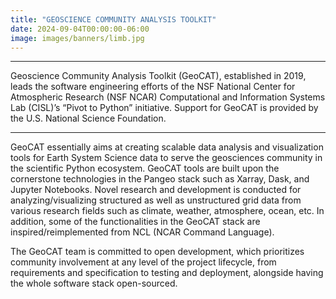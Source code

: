 ```yaml
---
title: "GEOSCIENCE COMMUNITY ANALYSIS TOOLKIT"
date: 2024-09-04T00:00:00-06:00
image: images/banners/limb.jpg
---
```


---

Geoscience Community Analysis Toolkit (GeoCAT), established in 2019, leads the software engineering efforts of the NSF National Center for Atmospheric Research (NSF NCAR) Computational and Information Systems Lab (CISL)’s “Pivot to Python” initiative. Support for GeoCAT is provided by the U.S. National Science Foundation.

---

GeoCAT essentially aims at creating scalable data analysis and visualization tools for Earth System Science data to serve the geosciences community in the scientific Python ecosystem. GeoCAT tools are built upon the cornerstone technologies in the Pangeo stack such as Xarray, Dask, and Jupyter Notebooks. Novel research and development is conducted for analyzing/visualizing structured as well as unstructured grid data from various research fields such as climate, weather, atmosphere, ocean, etc. In addition, some of the functionalities in the GeoCAT stack are inspired/reimplemented from NCL (NCAR Command Language).

The GeoCAT team is committed to open development, which prioritizes community involvement at any level of the project lifecycle, from requirements and specification to testing and deployment, alongside having the whole software stack open-sourced.